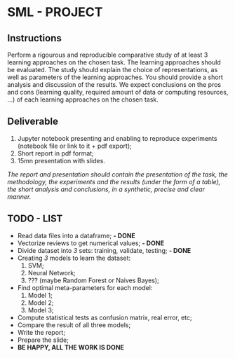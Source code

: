 # SML - PROJECT

## Instructions

Perform a rigourous and reproducible comparative study of at least 3 learning approaches on the chosen task.
The learning approaches should be evaluated. The study should explain the choice of representations, as well as parameters of the learning approaches. You should provide a short analysis and discussion of the results. We expect conclusions on the pros and cons (learning quality, required amount of data or computing resources, ...) of each learning approaches on the chosen task.
 
## Deliverable

1. Jupyter notebook presenting and enabling to reproduce experiments (notebook file or link to it + pdf export);
2. Short report in pdf format;
3. 15mn presentation with slides.

*The report and presentation should contain the presentation of the task, the methodology, the experiments and the results (under the form of a table), the short analysis and conclusions, in a synthetic, precise and clear manner.*

## TODO - LIST

* Read data files into a dataframe; **- DONE**
* Vectorize reviews to get numerical values; **- DONE**
* Divide dataset into *3* sets: training, validate, testing; **- DONE**
* Creating *3* models to learn the dataset:
	1. SVM;
	2. Neural Network;
	3. ??? (maybe Random Forest or Naives Bayes);
* Find optimal meta-parameters for each model:
	1. Model 1;
	2. Model 2;
	3. Model 3;
* Compute statistical tests as confusion matrix, real error, etc;
* Compare the result of all three models;
* Write the report;
* Prepare the slide;
* **BE HAPPY, ALL THE WORK IS DONE**